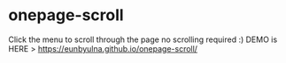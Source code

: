 # onepage-scroll

Click the menu to scroll through the page no scrolling required :)
DEMO is HERE > https://eunbyulna.github.io/onepage-scroll/
